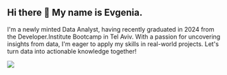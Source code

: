 ## Hi there 👋 My name is Evgenia.
I'm a newly minted Data Analyst, having recently graduated in 2024 from the Developer.Institute Bootcamp in Tel Aviv. With a passion for uncovering insights from data, I'm eager to apply my skills in real-world projects. Let's turn data into actionable knowledge together!

<img align="center" src="https://github-readme-stats.vercel.app/api?username=EvgeniaKantor&show_icons=true&theme=radical" />
<!--
**EvgeniaKantor/EvgeniaKantor** is a ✨ _special_ ✨ repository because its `README.md` (this file) appears on your GitHub profile.

Here are some ideas to get you started:

- 🔭 I’m currently working on ...
- 🌱 I’m currently learning ...
- 👯 I’m looking to collaborate on ...
- 🤔 I’m looking for help with ...
- 💬 Ask me about ...
- 📫 How to reach me: ...
- 😄 Pronouns: ...
- ⚡ Fun fact: ...
-->
